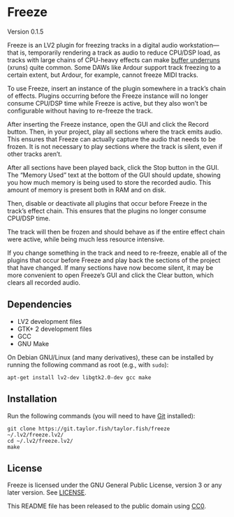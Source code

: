 Freeze
======

Version 0.1.5

Freeze is an LV2 plugin for freezing tracks in a digital audio workstation—that
is, temporarily rendering a track as audio to reduce CPU/DSP load, as tracks
with large chains of CPU-heavy effects can make [buffer underruns][0] (xruns)
quite common. Some DAWs like Ardour support track freezing to a certain extent,
but Ardour, for example, cannot freeze MIDI tracks.

[0]: https://en.wikipedia.org/wiki/Buffer_underrun

To use Freeze, insert an instance of the plugin somewhere in a track’s chain of
effects. Plugins occurring before the Freeze instance will no longer consume
CPU/DSP time while Freeze is active, but they also won’t be configurable
without having to re-freeze the track.

After inserting the Freeze instance, open the GUI and click the Record button.
Then, in your project, play all sections where the track emits audio. This
ensures that Freeze can actually capture the audio that needs to be frozen. It
is not necessary to play sections where the track is silent, even if other
tracks aren’t.

After all sections have been played back, click the Stop button in the GUI.
The “Memory Used” text at the bottom of the GUI should update, showing you
how much memory is being used to store the recorded audio. This amount of
memory is present both in RAM and on disk.

Then, disable or deactivate all plugins that occur before Freeze in the track’s
effect chain. This ensures that the plugins no longer consume CPU/DSP time.

The track will then be frozen and should behave as if the entire effect chain
were active, while being much less resource intensive.

If you change something in the track and need to re-freeze, enable all of the
plugins that occur before Freeze and play back the sections of the project that
have changed. If many sections have now become silent, it may be more
convenient to open Freeze’s GUI and click the Clear button, which clears all
recorded audio.


Dependencies
------------

* LV2 development files
* GTK+ 2 development files
* GCC
* GNU Make

On Debian GNU/Linux (and many derivatives), these can be installed by running
the following command as root (e.g., with ``sudo``):

```
apt-get install lv2-dev libgtk2.0-dev gcc make
```


Installation
------------

Run the following commands (you will need to have [Git] installed):

```
git clone https://git.taylor.fish/taylor.fish/freeze ~/.lv2/freeze.lv2/
cd ~/.lv2/freeze.lv2/
make
```

[Git]: https://git-scm.com/


License
-------

Freeze is licensed under the GNU General Public License, version 3 or any later
version. See [LICENSE].

This README file has been released to the public domain using [CC0].

[LICENSE]: LICENSE
[CC0]: https://creativecommons.org/publicdomain/zero/1.0/
